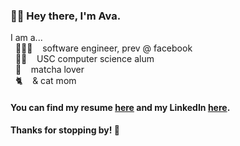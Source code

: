 ### 👋🏼  Hey there, I'm Ava.
I am a...  
&nbsp; 👩🏻‍💻 &nbsp;&nbsp; software engineer, prev @ facebook  
&nbsp; ✌🏼 &nbsp;&nbsp; USC computer science alum  
&nbsp; 🍵 &nbsp;&nbsp; matcha lover  
&nbsp; 🐈 &nbsp;&nbsp; & cat mom

#### You can find my resume [here](https://docs.google.com/document/d/1iLNdr0FndUDzuMyoKZS7PY0cRIwsFQ0dLvx5WRHrp6s/edit?usp=sharing) and my LinkedIn [here](https://www.linkedin.com/in/ava-delacruz/).

#### Thanks for stopping by! 💫
